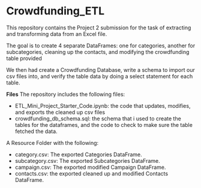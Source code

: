 # Crowdfunding_ETL

This repository contains the Project 2 submission for the task of extracting and transforming data from an Excel file. 

The goal is to create 4 separate DataFrames: one for categories, another for subcategories, cleaning up the contacts, and modifying the crowdfunding table provided

We then had create a Crowdfunding Database, write a schema to import our csv files into, and verify the table data by doing a select statement for each table.

**Files**
The repository includes the following files:

* ETL_Mini_Project_Starter_Code.ipynb: the code that updates, modifies, and exports the cleaned up csv files
* crowdfunding_db_schema.sql: the schema that i used to create the tables for the dataframes, and the code to check to make sure the table fetched the data.

A Resource Folder with the following:
* category.csv: The exported Categories DataFrame.
* subcategory.csv: The exported Subcategories DataFrame.
* campaign.csv: The exported modified Campaign DataFrame.
* contacts.csv: the exported cleaned up and modified Contacts DataFrame.
